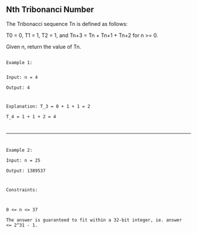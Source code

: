 ## Nth Tribonanci Number
The Tribonacci sequence Tn is defined as follows: 

T0 = 0, T1 = 1, T2 = 1, and Tn+3 = Tn + Tn+1 + Tn+2 for n >= 0.  

Given n, return the value of Tn.  


<code>
Example 1:  

Input:  n = 4   
Output: 4  

Explanation:
T_3 = 0 + 1 + 1 = 2  
T_4 = 1 + 1 + 2 = 4  
   
-----
   
Example 2:  
Input: n = 25  
Output: 1389537  


Constraints:

0 <= n <= 37  
The answer is guaranteed to fit within a 32-bit integer, ie. answer <= 2^31 - 1.
</code>